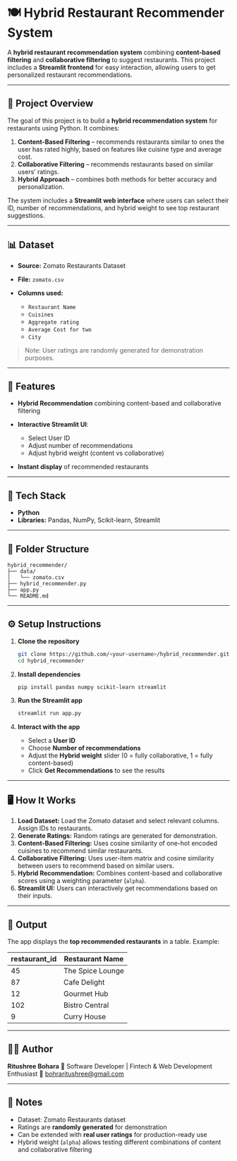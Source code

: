 # 🍽️ Hybrid Restaurant Recommender System

A **hybrid restaurant recommendation system** combining **content-based filtering** and **collaborative filtering** to suggest restaurants. This project includes a **Streamlit frontend** for easy interaction, allowing users to get personalized restaurant recommendations.

---

## 📝 Project Overview

The goal of this project is to build a **hybrid recommendation system** for restaurants using Python. It combines:

1. **Content-Based Filtering** – recommends restaurants similar to ones the user has rated highly, based on features like cuisine type and average cost.
2. **Collaborative Filtering** – recommends restaurants based on similar users’ ratings.
3. **Hybrid Approach** – combines both methods for better accuracy and personalization.

The system includes a **Streamlit web interface** where users can select their ID, number of recommendations, and hybrid weight to see top restaurant suggestions.

---

## 📊 Dataset

* **Source:** Zomato Restaurants Dataset
* **File:** `zomato.csv`
* **Columns used:**

  * `Restaurant Name`
  * `Cuisines`
  * `Aggregate rating`
  * `Average Cost for two`
  * `City`

> Note: User ratings are randomly generated for demonstration purposes.

---

## 🚀 Features

* **Hybrid Recommendation** combining content-based and collaborative filtering
* **Interactive Streamlit UI**:

  * Select User ID
  * Adjust number of recommendations
  * Adjust hybrid weight (content vs collaborative)
* **Instant display** of recommended restaurants

---

## 🧠 Tech Stack

* **Python**
* **Libraries:** Pandas, NumPy, Scikit-learn, Streamlit

---

## 📂 Folder Structure

```
hybrid_recommender/
├── data/
│   └── zomato.csv
├── hybrid_recommender.py
├── app.py
└── README.md
```

---

## ⚙️ Setup Instructions

1. **Clone the repository**

   ```bash
   git clone https://github.com/<your-username>/hybrid_recommender.git
   cd hybrid_recommender
   ```

2. **Install dependencies**

   ```bash
   pip install pandas numpy scikit-learn streamlit
   ```

3. **Run the Streamlit app**

   ```bash
   streamlit run app.py
   ```

4. **Interact with the app**

   * Select a **User ID**
   * Choose **Number of recommendations**
   * Adjust the **Hybrid weight** slider (0 = fully collaborative, 1 = fully content-based)
   * Click **Get Recommendations** to see the results

---

## 🖥️ How It Works

1. **Load Dataset:** Load the Zomato dataset and select relevant columns. Assign IDs to restaurants.
2. **Generate Ratings:** Random ratings are generated for demonstration.
3. **Content-Based Filtering:** Uses cosine similarity of one-hot encoded cuisines to recommend similar restaurants.
4. **Collaborative Filtering:** Uses user-item matrix and cosine similarity between users to recommend based on similar users.
5. **Hybrid Recommendation:** Combines content-based and collaborative scores using a weighting parameter (`alpha`).
6. **Streamlit UI:** Users can interactively get recommendations based on their inputs.

---

## 🧾 Output

The app displays the **top recommended restaurants** in a table. Example:

| restaurant_id | Restaurant Name  |
| ------------- | ---------------- |
| 45            | The Spice Lounge |
| 87            | Cafe Delight     |
| 12            | Gourmet Hub      |
| 102           | Bistro Central   |
| 9             | Curry House      |

---

## 👩‍💻 Author

**Ritushree Bohara**
💼 Software Developer | Fintech & Web Development Enthusiast
📧 [bohraritushree@gmail.com](mailto:bohraritushree@gmail.com)


---

## 📌 Notes

* Dataset: Zomato Restaurants dataset
* Ratings are **randomly generated** for demonstration
* Can be extended with **real user ratings** for production-ready use
* Hybrid weight (`alpha`) allows testing different combinations of content and collaborative filtering
